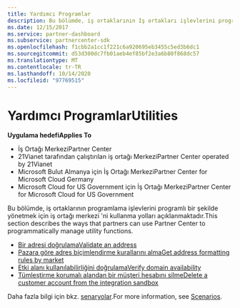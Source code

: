 ```yaml
---
title: Yardımcı Programlar
description: Bu bölümde, iş ortaklarının Iş ortakları işlevlerini programlı bir şekilde yönetmek için Iş ortağı merkezini kullanma yolları açıklanmaktadır.
ms.date: 12/15/2017
ms.service: partner-dashboard
ms.subservice: partnercenter-sdk
ms.openlocfilehash: f1cbb2a1cc1f221c6a920695eb3455c5ed3b6dc1
ms.sourcegitcommit: d53d300dc7fb01aeb4ef85bf2e3a6b80f868dc57
ms.translationtype: MT
ms.contentlocale: tr-TR
ms.lasthandoff: 10/14/2020
ms.locfileid: "97769515"
---
```

# <a name="utilities"></a><span data-ttu-id="af5ad-103">Yardımcı Programlar</span><span class="sxs-lookup"><span data-stu-id="af5ad-103">Utilities</span></span>

<span data-ttu-id="af5ad-104">**Uygulama hedefi**</span><span class="sxs-lookup"><span data-stu-id="af5ad-104">**Applies To**</span></span>

- <span data-ttu-id="af5ad-105">İş Ortağı Merkezi</span><span class="sxs-lookup"><span data-stu-id="af5ad-105">Partner Center</span></span>
- <span data-ttu-id="af5ad-106">21Vianet tarafından çalıştırılan iş ortağı Merkezi</span><span class="sxs-lookup"><span data-stu-id="af5ad-106">Partner Center operated by 21Vianet</span></span>
- <span data-ttu-id="af5ad-107">Microsoft Bulut Almanya için İş Ortağı Merkezi</span><span class="sxs-lookup"><span data-stu-id="af5ad-107">Partner Center for Microsoft Cloud Germany</span></span>
- <span data-ttu-id="af5ad-108">Microsoft Cloud for US Government için İş Ortağı Merkezi</span><span class="sxs-lookup"><span data-stu-id="af5ad-108">Partner Center for Microsoft Cloud for US Government</span></span>

<span data-ttu-id="af5ad-109">Bu bölümde, iş ortaklarının programlama işlevlerini programlı bir şekilde yönetmek için iş ortağı merkezi 'ni kullanma yolları açıklanmaktadır.</span><span class="sxs-lookup"><span data-stu-id="af5ad-109">This section describes the ways that partners can use Partner Center to programmatically manage utility functions.</span></span>

- [<span data-ttu-id="af5ad-110">Bir adresi doğrulama</span><span class="sxs-lookup"><span data-stu-id="af5ad-110">Validate an address</span></span>](validate-an-address.md)
- [<span data-ttu-id="af5ad-111">Pazara göre adres biçimlendirme kurallarını alma</span><span class="sxs-lookup"><span data-stu-id="af5ad-111">Get address formatting rules by market</span></span>](get-market-specific-validation-data.md)
- [<span data-ttu-id="af5ad-112">Etki alanı kullanılabilirliğini doğrulama</span><span class="sxs-lookup"><span data-stu-id="af5ad-112">Verify domain availability</span></span>](verify-domain-availability.md)
- [<span data-ttu-id="af5ad-113">Tümleştirme korumalı alandan bir müşteri hesabını silme</span><span class="sxs-lookup"><span data-stu-id="af5ad-113">Delete a customer account from the integration sandbox</span></span>](delete-a-customer-account-from-the-integration-sandbox.md)

<span data-ttu-id="af5ad-114">Daha fazla bilgi için bkz. [senaryolar](scenarios.md).</span><span class="sxs-lookup"><span data-stu-id="af5ad-114">For more information, see [Scenarios](scenarios.md).</span></span>